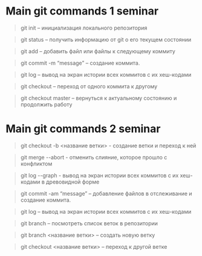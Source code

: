 # Main git commands 1 seminar

>git init – инициализация локального репозитория

>git status – получить информацию от git о его текущем состоянии

>git add – добавить файл или файлы к следующему коммиту

>git commit -m “message” – создание коммита.

>git log – вывод на экран истории всех коммитов с их хеш-кодами

>git checkout – переход от одного коммита к другому

>git checkout master – вернуться к актуальному состоянию и продолжить работу


# Main git commands 2 seminar

>git checkout  -b <название ветки> - создание ветки и переход к ней

>git merge --abort - отменить слияние, которое прошло с конфликтом

>git log --graph - вывод на экран истории всех коммитов с их хеш-кодами в древовидной форме

>git commit -am “message” – добавление файлов в отслеживание и       создание коммита.

>git log – вывод на экран истории всех коммитов с их хеш-кодами

>git branch – посмотреть список веток в репозитории

>git branch <название ветки> – создать новую ветку

>git checkout <название ветки> – переход к другой ветке
